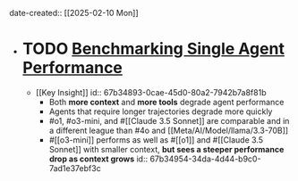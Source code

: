 date-created:: [[2025-02-10 Mon]]

- # TODO [Benchmarking Single Agent Performance](https://blog.langchain.dev/react-agent-benchmarking/)
	- [[Key Insight]]
	  id:: 67b34893-0cae-45d0-80a2-7942b7a8f81b
		- Both **more context** and **more tools** degrade agent performance
		- Agents that require longer trajectories degrade more quickly
		- #o1, #o3-mini, and #[[Claude 3.5 Sonnet]] are comparable and in a different league than #4o and [[Meta/AI/Model/llama/3.3-70B]]
		- #[[o3-mini]] performs as well as #[[o1]] and #[[Claude 3.5 Sonnet]] with smaller context, **but sees a steeper performance drop as context grows**
		  id:: 67b34954-34da-4d44-b9c0-7ad1e37ebf3c